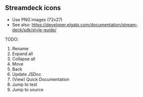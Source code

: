 ## Streamdeck icons

* Use PNG images (72x27)
* See also: https://developer.elgato.com/documentation/stream-deck/sdk/style-guide/

TODO:

1. Rename
1. Expand all
1. Collapse all
1. Move
1. Back
1. Update JSDoc
1. (View) Quick Documentation
1. Jump to test
1. Jump to source
